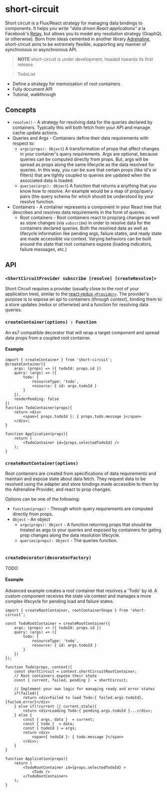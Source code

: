 # short-circuit
Short circuit is a Flux/React strategy for managing data bindings to components. It helps you write *"data driven React applications"* a la Facebook's [Relay](https://facebook.github.io/relay/), but allows you to model any resolution strategy (GraphQL or otherwise). Born from ideas cemented in another library [Adrenaline](https://github.com/gyzerok/adrenaline), short-circuit aims to be extremely flexible, supporting any manner of synchronous or asynchronous API.

> **NOTE** short-circuit is under development, headed towards its first release.

>TodoList
* Define a strategy for memoization of root containers
* Fully document API
* Tutorial, walkthrough


## Concepts
* `resolve()` - A strategy for resolving data for the queries declared by containers. Typically this will both fetch from your API and manage cache update actions.
* Queries and Args - Containers define their data requirements with respect to:
  * `args(props): Object`) A transformation of props that affect changes in your container's query requirements. Args are optional, because queries can be computed directly from props. But, args will be spread as props along the same lifecycle as the data resolved for queries. In this way, you can be sure that certain props (like id's or filters) that are tightly coupled to queries are updated when the associated data is loaded.
  * `queries(args): Object`) A function that returns a anything that you know how to resolve. An example would be a map of prop/query pairs (the query schema for which should be understood by your resolve function.
* Containers - A container represents a component in your React tree that describes and resolves
data requirements in the form of queries.
  * Root containers - Root containers react to prop/arg changes as well as store changes (via `subscribe`) in order to resolve data for the containers declared queries. Both the resolved data as well as lifecycle information like pending args, failure states, and ready state are made accessible via context. Varying behaviors can be built around the state that root containers expose (loading indicators, failure messages, etc.)

## API

### `<ShortCircuitProvider subscribe [resolve] [createResolve]>`
Short Circuit requires a provider (usually close to the root of your application tree), similar to the [react-redux `<Provider>`](https://github.com/rackt/react-redux/blob/master/docs/api.md#provider-store).
The provider's purpose is to expose an api to containers (_through context_), binding
them to a store updates (redux or otherwise) and a function for resolving data queries.


### `createContainer(options) : Function`
An es7 compatible decorator that will wrap a target component and spread data props from a coupled root container.

#### Example
```
import { createContainer } from 'short-circuit';
@createContainer({
    args: (props) => ({ todoId: props.id })
    query: (args) => ({
        todo: {
            resourceType: 'todo',
            resource: { id: args.todoId }
        }
    }),
    renderPending: false
})
function TodoContainer(props){
    return <div>
        <span>{ props.todoId }: { props.todo.message }</span>
    </div>;
}

function Application(props){
    return (
        <TodoContainer id={props.selectedTodoId} />
    );
}
```

### `createRootContainer(options)`
Root containers are created from specifications of data requirements and maintain and expose state about data fetch. They request data to be resolved using the adapter and store bindings made accessible to them by the Adrenaline Provider, and react to prop changes.

Options can be one of the following:
* `function(props)` - Through which query requirements are computed directly from props.
* `Object` - An object
  * `args(props): Object` - A function returning props that should be treated as args to
  your queries and exposed by containers for gating prop changes along the data resolution lifecycle.
  * `queries(props): Object` - The queries function.
#

### `createDecorator(decoratorFactory)`
*TODO*

#### Example
Advanced example creates a root container that resolves a 'Todo' by id. A custom component receives the state via context and manages a more complex lifecycle for pending load and failure states.
```
import { createRootContainer, rootContainerShape } from 'short-circuit';

const TodoRootContainer = createRootContainer({
    args: (props) => ({ todoId: props.id })
    query: (args) => ({
        todo: {
            resourceType: 'todo',
            resource: { id: args.todoId }
        }
    })
});

function Todo(props, context){
    const shortCircuit = context.shortCircuitRootContainer;
    // Root containers expose their state
    const { current, failed, pending }  = shortCircuit;

    // Implement your own logic for managing ready and error states
    if(failed){
        return <div>Failed to load Todo:{ failed.args.todoId}, {failed.error}</div>
    } else if(!current || current.stale){
        return <div>Loading Todo:{ pending.args.todoId }...</div>;
    } else {
        const { args, data }  = current;
        const { todo }  = data;
        const { todoId } = args;
        return <div>
            <span>{ todoId }: { todo.message }</span>
        </div>;
    }
}

function Application(props){
    return (
        <TodoRootContainer id={props.selectedTodoId} >
            <Todo />
        </TodoRootContainer>
    );
}
```
